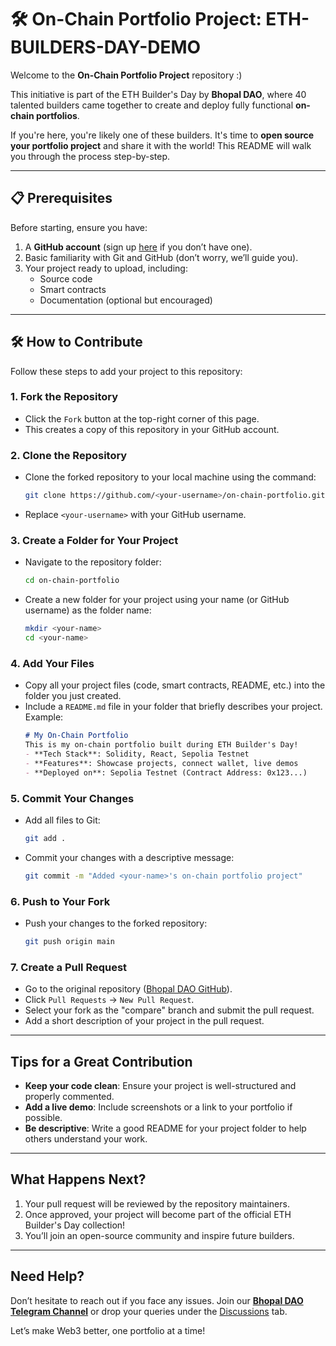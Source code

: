 # 🛠️ On-Chain Portfolio Project: ETH-BUILDERS-DAY-DEMO

Welcome to the **On-Chain Portfolio Project** repository :)

This initiative is part of the ETH Builder's Day by **Bhopal DAO**, where 40 talented builders came together to create and deploy fully functional **on-chain portfolios**.

If you're here, you're likely one of these builders. It's time to **open source your portfolio project** and share it with the world! This README will walk you through the process step-by-step.

---

## 📋 Prerequisites

Before starting, ensure you have:

1. A **GitHub account** (sign up [here](https://github.com/) if you don’t have one).
2. Basic familiarity with Git and GitHub (don’t worry, we’ll guide you).
3. Your project ready to upload, including:
   - Source code
   - Smart contracts
   - Documentation (optional but encouraged)

---

## 🛠️ How to Contribute

Follow these steps to add your project to this repository:

### 1. **Fork the Repository**
   - Click the `Fork` button at the top-right corner of this page.  
   - This creates a copy of this repository in your GitHub account.

### 2. **Clone the Repository**
   - Clone the forked repository to your local machine using the command:  
     ```bash
     git clone https://github.com/<your-username>/on-chain-portfolio.git
     ```
   - Replace `<your-username>` with your GitHub username.

### 3. **Create a Folder for Your Project**
   - Navigate to the repository folder:  
     ```bash
     cd on-chain-portfolio
     ```
   - Create a new folder for your project using your name (or GitHub username) as the folder name:  
     ```bash
     mkdir <your-name>
     cd <your-name>
     ```

### 4. **Add Your Files**
   - Copy all your project files (code, smart contracts, README, etc.) into the folder you just created.
   - Include a `README.md` file in your folder that briefly describes your project. Example:
     ```markdown
     # My On-Chain Portfolio
     This is my on-chain portfolio built during ETH Builder's Day!  
     - **Tech Stack**: Solidity, React, Sepolia Testnet  
     - **Features**: Showcase projects, connect wallet, live demos  
     - **Deployed on**: Sepolia Testnet (Contract Address: 0x123...)
     ```

### 5. **Commit Your Changes**
   - Add all files to Git:  
     ```bash
     git add .
     ```
   - Commit your changes with a descriptive message:  
     ```bash
     git commit -m "Added <your-name>'s on-chain portfolio project"
     ```

### 6. **Push to Your Fork**
   - Push your changes to the forked repository:  
     ```bash
     git push origin main
     ```

### 7. **Create a Pull Request**
   - Go to the original repository ([Bhopal DAO GitHub](https://github.com/BhopalDAO/on-chain-portfolio)).
   - Click `Pull Requests` → `New Pull Request`.
   - Select your fork as the "compare" branch and submit the pull request.
   - Add a short description of your project in the pull request.

---

## Tips for a Great Contribution

- **Keep your code clean**: Ensure your project is well-structured and properly commented.
- **Add a live demo**: Include screenshots or a link to your portfolio if possible.
- **Be descriptive**: Write a good README for your project folder to help others understand your work.

---

## What Happens Next?

1. Your pull request will be reviewed by the repository maintainers.
2. Once approved, your project will become part of the official ETH Builder's Day collection!
3. You’ll join an open-source community and inspire future builders.

---

## Need Help?

Don’t hesitate to reach out if you face any issues. Join our **[Bhopal DAO Telegram Channel](https://t.me/BhopalDAO)** or drop your queries under the [Discussions](https://github.com/BhopalDAO/on-chain-portfolio/discussions) tab.

Let’s make Web3 better, one portfolio at a time!
